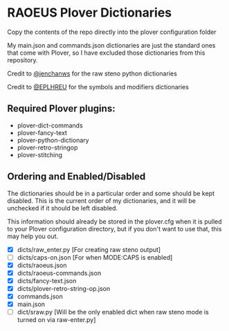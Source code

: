 # RAOEUS Plover Dictionaries

Copy the contents of the repo directly into the plover configuration folder

My main.json and commands.json dictionaries are just the standard ones that come with Plover, so I have excluded those dictionaries from this repository.

Credit to [@jenchanws](https://gist.github.com/jenchanws/5c8dedb826c775fc2a1521c9b9104ea9) for the raw steno python dictionaries

Credit to [@EPLHREU](https://github.com/EPLHREU) for the symbols and modifiers dictionaries

## Required Plover plugins:

- plover-dict-commands
- plover-fancy-text
- plover-python-dictionary
- plover-retro-stringop
- plover-stitching

## Ordering and Enabled/Disabled

The dictionaries should be in a particular order and some should be kept disabled. This is the current order of my dictionaries, and it will be unchecked if it should be left disabled.

This information should already be stored in the plover.cfg when it is pulled to your Plover configuration directory, but if you don't want to use that, this may help you out.

- [x] dicts/raw_enter.py [For creating raw steno output]
- [ ] dicts/caps-on.json [For when MODE:CAPS is enabled]
- [x] dicts/raoeus.json
- [x] dicts/raoeus-commands.json
- [x] dicts/fancy-text.json
- [x] dicts/plover-retro-string-op.json
- [x] commands.json
- [x] main.json
- [ ] dict/sraw.py [Will be the only enabled dict when raw steno mode is turned on via raw-enter.py]
